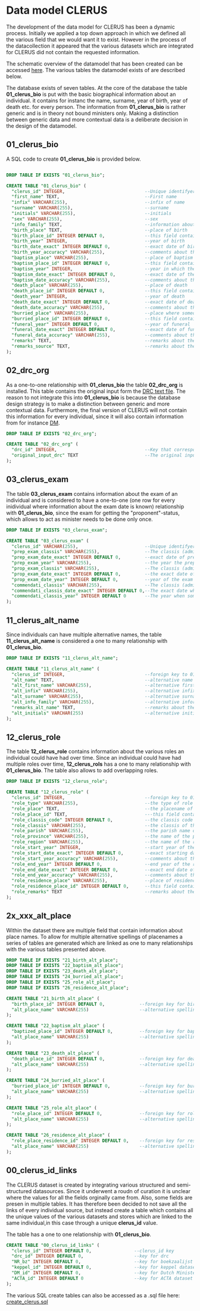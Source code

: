 # Data model CLERUS

The development of the data model for CLERUS has been a dynamic process. Initially we applied a top down approach in which we defined all the various field that we would want it to exist. However in the process of the datacollection it appeared that the various datasets which are integrated for CLERUS did not contain the requested information.

The schematic overview of the datamodel that has been created can be accessed [here](https://viewer.diagrams.net/?tags=%7B%7D&highlight=0000ff&edit=_blank&layers=1&nav=1&title=CLERUS_design.drawio#Uhttps%3A%2F%2Fraw.githubusercontent.com%2FMorrizzzzz%2FDigiDuRe%2Fmain%2F1_Data_Harmonization%2FCLERUS_design.drawio). The various tables the datamodel exists of are described below.

The database exists of seven tables. At the core of the database the table **01_clerus_bio** is put with the basic biographical information about an individual. it contains for instanc the name, surname, year of birth, year of death etc. for every person. The information from  **01_clerus_bio** is rather generic and is in theory not bound ministers only. Making a distinction between generic data and more contextual data is a deliberate decision in the design of the datamodel.

## 01_clerus_bio

A SQL code to create **01_clerus_bio** is provided below.

```sql

DROP TABLE IF EXISTS "01_clerus_bio";

CREATE TABLE "01_clerus_bio" (
  "clerus_id" INTEGER,                              --Unique identifyer and primary key in the database
  "first_name" TEXT,                                --First name
  "infix" VARCHAR(255),                             --infix of name
  "surname" VARCHAR(255),                           --surname
  "initials" VARCHAR(255),                          --initials
  "sex" VARCHAR(255),                               --sex
  "info_family" TEXT,                               --information about familiy relations. For instance son of (Z.V. Zoon Van or brother of etc.)
  "birth_place" TEXT,                               --place of birth
  "birth_place_id" INTEGER DEFAULT 0,               --this field contains an autogenerated primary key to allow adding alternative spellings for the placename which is stored in 21_birth_alt_place
  "birth_year" INTEGER,                             --year of birth
  "birth_date_exact" INTEGER DEFAULT 0,             --exact date of birth ddmmyyyy
  "birth_year_accuracy" VARCHAR(255),               --comments about the accuracy of the birth date e.g. circa , ca. etc.
  "baptism_place" VARCHAR(255),                     --place of baptism
  "baptism_place_id" INTEGER DEFAULT 0,             --this field contains an autogenerated primary key to allow adding alternative spellings for the placename which is stored in 22_baptism_alt_place
  "baptism_year" INTEGER,                           --year in which the baptism took place
  "baptism_date_exact" INTEGER DEFAULT 0,           --exact date of the baptism
  "baptism_date_accuracy" VARCHAR(255),             --comments about the accuracy of the baptism date e.g. circa , ca. etc.
  "death_place" VARCHAR(255),                       --place of death
  "death_place_id" INTEGER DEFAULT 0,               --this field contains an autogenerated primary key to allow adding alternative spellings for the placename which is stored in 23_death_alt_place
  "death_year" INTEGER,                             --year of death
  "death_date_exact" INTEGER DEFAULT 0,             --exact date of death
  "death_date_accuracy" VARCHAR(255),               --comments about the accuracy of the death date e.g. circa , ca. etc.
  "burried_place" VARCHAR(255),                     --place where someone is burried
  "burried_place_id" INTEGER DEFAULT 0,             --this field contains an autogenerated primary key to allow adding alternative spellings for the placename which is stored in 24_burried_alt_place
  "funeral_year" INTEGER DEFAULT 0,                 --year of funeral
  "funeral_date_exact" INTEGER DEFAULT 0,           --exact date of funeral
  "funeral_data_accuracy" VARCHAR(255),             --comments about the accuracy of the funeral date e.g. circa , ca. etc.
  "remarks" TEXT,                                   --remarks about the individual
  "remarks_source" TEXT,                            --remarks about the source (e.g. a reference to a source)
);
```
## 02_drc_org

As a one-to-one relationship with **01_clerus_bio** the table **02_drc_org** is installed. This table contains the original input form the [DRC text file](1_1_DRC_1555-1816.ipynb). The reason to not integrate this into **01_clerus_bio** is because the database design strategy is to make a distinction between generic and more contextual data. Furthermore, the final version of CLERUS will not contain this information for every individual, since it will also contain information from for instance [DM](1_2_DM_1572-2004.ipynb).

```sql
DROP TABLE IF EXISTS "02_drc_org";

CREATE TABLE "02_drc_org" (
  "drc_id" INTEGER,                                 --Key that corresponds with the clerus_id in 01_clerus_bio. Since DRC is used as basis for CLERUS we decided to use the same value for CLERUS as used in DRC. Therefore the drc_id can be directly connected with the clerus_id.   
  "original_input_drc" TEXT                         --The original input text string from DRC
);
```

## 03_clerus_exam

The table **03_clerus_exam** contains information about the exam of an individual and is considered to have a one-to-one (one row for every inidividual where information about the exam date is known) relationship with **01_clerus_bio**, since the exam for getting the "proponent"-status, which allows to act as minister needs to be done only once.

```sql
DROP TABLE IF EXISTS "03_clerus_exam";

CREATE TABLE "03_clerus_exam" (
  "clerus_id" VARCHAR(255),                         --Unique identifyer and primary key in the database
  "prep_exam_classis" VARCHAR(255),                 --The classis (administrative entity) where the preperation exam took place
  "prep_exam_date_exact" INTEGER DEFAULT 0,         --exact date of preperation exam ddmmyyyy
  "prep_exam_year" VARCHAR(255),                    --the year the preperation exam took place
  "prop_exam_classis" VARCHAR(255),                 --The classis (administrative entity) where the proponent exam took place
  "prop_exam_date_exact" INTEGER DEFAULT 0,         --the exact date of the exam to obtain the proponent status
  "prop_exam_date_year" INTEGER DEFAULT 0,          --year of the exam to obtain the proponent status
  "commendati_classis" VARCHAR(255),                --The classis (administrative entity) where the someone got the commendati status
  "commendati_classis_date_exact" INTEGER DEFAULT 0,--The exact date when someone got the commendati status
  "commendati_classis_year" INTEGER DEFAULT 0       --The year when someone got the commendati status
);
```

## 11_clerus_alt_name
Since individuals can have multiple alternative names, the table **11_clerus_alt_name** is considered a one to many relationship with **01_clerus_bio**.

```sql
DROP TABLE IF EXISTS "11_clerus_alt_name";

CREATE TABLE "11_clerus_alt_name" (           
  "clerus_id" INTEGER,                              --foreign key to 01_clerus_bio
  "alt_name" TEXT,                                  --alternative name in case it is not specified
  "alt_first_name" VARCHAR(255),                    --alternative first name  
  "alt_infix" VARCHAR(255),                         --alternative infix
  "alt_surname" VARCHAR(255),                       --alternative surname
  "alt_info_family" VARCHAR(255),                   --alternative information about the family
  "remarks_alt_name" TEXT,                          --remarks about the alternative name
  "alt_initials" VARCHAR(255)                       --alternative initials
);
```

## 12_clerus_role
The table **12_clerus_role** contains information about the various roles an individual could have had over time. Since an individual could have had multiple roles over time, **12_clerus_rols** has a one to many relationship with **01_clerus_bio**. The table also allows to add overlapping roles. 

```sql
DROP TABLE IF EXISTS "12_clerus_role";

CREATE TABLE "12_clerus_role" (
  "clerus_id" INTEGER,                              --foreign key to 01_clerus_bio
  "role_type" VARCHAR(255),                         --the type of role  
  "role_place" TEXT,                                --the placename of the role
  "role_place_id" TEXT,                             ---this field contains an autogenerated primary key to allow adding alternative spellings for the placename which is stored in 25_role_alt_place
  "role_classis_code" INTEGER DEFAULT 0,            --the classis code of the role
  "role_classis" VARCHAR(255),                      --the classis of the role
  "role_parish" VARCHAR(255),                       --the parish name of the role
  "role_province" VARCHAR(255),                     --the name of the province of the role
  "role_region" VARCHAR(255),                       --the name of the region of the rol
  "role_start_year" INTEGER,                        --start year of the role
  "role_start_date_exact" INTEGER DEFAULT 0,        --exact starting date of the role
  "role_start_year_accuracy" VARCHAR(255),          --comments about the accuracy of starting data of the role e.g. circa , ca. etc.
  "role_end_year" INTEGER DEFAULT 0,                --end year of the role
  "role_end_date_exact" INTEGER DEFAULT 0,          --exact end date of the role 
  "role_end_year_accuracy" VARCHAR(255),            --comments about the accuracy of starting data of the role e.g. circa , ca. etc.
  "role_residence_place" VARCHAR(255),              --place of residence for the role      
  "role_residence_place_id" INTEGER DEFAULT 0,      --this field contains an autogenerated primary key to allow adding alternative spellings for the placename which is stored in 26_residence_alt_place
  "role_remarks" TEXT                               --remarks about the role
);

```
## 2x_xxx_alt_place
Within the dataset there are multiple field that contain information about place names. To allow for multiple alternative spellings of placenames a series of tables are generated which are linked as one to many relationships with the various tables presented above. 

```sql
DROP TABLE IF EXISTS "21_birth_alt_place";
DROP TABLE IF EXISTS "22_baptism_alt_place";
DROP TABLE IF EXISTS "23_death_alt_place";
DROP TABLE IF EXISTS "24_burried_alt_place";
DROP TABLE IF EXISTS "25_role_alt_place";
DROP TABLE IF EXISTS "26_residence_alt_place";

CREATE TABLE "21_birth_alt_place" (
  "birth_place_id" INTEGER DEFAULT 0,             --foreign key for birth place
  "alt_place_name" VARCHAR(255)                   --alternative spelling for place name
);

CREATE TABLE "22_baptism_alt_place" (
  "baptized_place_id" INTEGER DEFAULT 0,          --foreign key for baptism place
  "alt_place_name" VARCHAR(255)                   --alternative spelling for place name
);

CREATE TABLE "23_death_alt_place" (
  "death_place_id" INTEGER DEFAULT 0,             --foreign key for death place
  "alt_place_name" VARCHAR(255)                   --alternative spelling for place name
);

CREATE TABLE "24_burried_alt_place" (
  "burried_place_id" INTEGER DEFAULT 0,           --foreign key for burried place
  "alt_place_name" VARCHAR(255)                   --alternative spelling for place name
);

CREATE TABLE "25_role_alt_place" (
  "role_place_id" INTEGER DEFAULT 0,              --foreign key for role place
  "alt_place_name" VARCHAR(255)                   --alternative spelling for place name
);

CREATE TABLE "26_residence_alt_place" (
  "role_place_residence_id" INTEGER DEFAULT 0,    --foreign key for residence place
  "alt_place_name" VARCHAR(255)                   --alternative spelling for place name
);
```

## 00_clerus_id_links
The CLERUS dataset is created by integrating various structured and semi-structured datasources. Since it underwent a roudn of curation it is unclear where the values for all the fields orginally came from. Also, some fields are presen in multiple tables. It has therefore been decided to not save all the links of every individual source, but instead create a table which contains all the unique values of the various datasets and stores which are linked to the same individual,in this case through a unique **clerus_id** value.

The table has a one to one relationship with **01_clerus_bio**. 

```sql
CREATE TABLE "00_clerus_id_links" (
  "clerus_id" INTEGER DEFAULT 0,                --clerus_id key
  "drc_id" INTEGER DEFAULT 0,                   --key for drc 
  "NR_bz" INTEGER DEFAULT 0,                    --key for boekzaalijst
  "keppel_id" INTEGER DEFAULT 0,                --key for keppel dataset 
  "DM_id" INTEGER DEFAULT 0,                    --key for Dutch Ministers dataset
  "ACTA_id" INTEGER DEFAULT 0                   --key for ACTA dataset
);
```

The various SQL create tables can also be accessed as a .sql file here: [create_clerus.sql](create_clerus.sql)